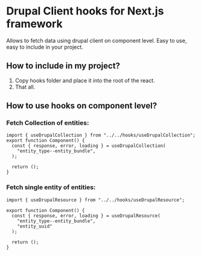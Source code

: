 # Drupal Client hooks for Next.js framework

Allows to fetch data using drupal client on component level. Easy to use, easy to include in your project.

## How to include in my project?

1) Copy hooks folder and place it into the root of the react.
2) That all.

## How to use hooks on component level?

### Fetch Collection of entities:

    import { useDrupalCollection } from "../../hooks/useDrupalCollection";  
    export function Component() {  
      const { response, error, loading } = useDrupalCollection( 
        "entity_type--entity_bundle",
      );  
      
      return ();
    }

### Fetch single entity of entities:

    import { useDrupalResource } from "../../hooks/useDrupalResource";
    
    export function Component() {  
      const { response, error, loading } = useDrupalResource(  
        "entity_type--entity_bundle",
        "entity_uuid"
      ); 
      
      return ();
    } 
